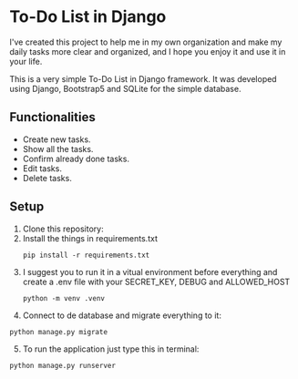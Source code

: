 # To-Do List in Django

I've created this project to help me in my own organization and make my daily tasks more clear and organized, and I hope you enjoy it and use it in your life.

This is a very simple To-Do List in Django framework. It was developed using Django, Bootstrap5 and SQLite for the simple database.

## Functionalities

- Create new tasks.
- Show all the tasks.
- Confirm already done tasks.
- Edit tasks.
- Delete tasks.

## Setup

1. Clone this repository:
2. Install the things in requirements.txt
   ```
   pip install -r requirements.txt
   ```
3. I suggest you to run it in a vitual environment before everything and create a .env file with your SECRET_KEY,
   DEBUG and ALLOWED_HOST
   ```
   python -m venv .venv
   ```
4. Connect to de database and migrate everything to it:
  ```
  python manage.py migrate
  ```

5. To run the application just type this in terminal:

```
python manage.py runserver
```
